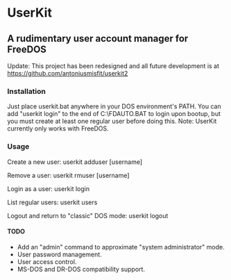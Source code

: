# UserKit
## A rudimentary user account manager for FreeDOS
Update: This project has been redesigned and all future development is at https://github.com/antoniusmisfit/userkit2
### Installation
Just place userkit.bat anywhere in your DOS environment's PATH.
You can add "userkit login" to the end of C:\FDAUTO.BAT to login upon bootup, but you must create at least one regular user before doing this.
Note: UserKit currently only works with FreeDOS.
### Usage
Create a new user:
userkit adduser [username]

Remove a user:
userkit rmuser [username]

Login as a user:
userkit login

List regular users:
userkit users

Logout and return to "classic" DOS mode:
userkit logout

#### TODO
* Add an "admin" command to approximate "system administrator" mode.
* User password management.
* User access control.
* MS-DOS and DR-DOS compatibility support.
